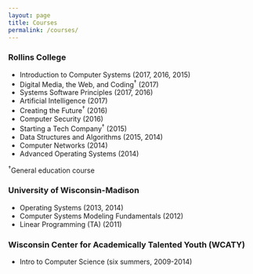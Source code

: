```yaml
---
layout: page
title: Courses
permalink: /courses/
---
```


### Rollins College
  - Introduction to Computer Systems (2017, 2016, 2015)
  - Digital Media, the Web, and Coding<sup>&dagger;</sup> (2017)
  - Systems Software Principles (2017, 2016)
  - Artificial Intelligence (2017)
  - Creating the Future<sup>&dagger;</sup> (2016)
  - Computer Security (2016)
  - Starting a Tech Company<sup>&dagger;</sup> (2015)
  - Data Structures and Algorithms (2015, 2014)
  - Computer Networks (2014)
  - Advanced Operating Systems (2014)
  
<sup>&dagger;</sup>General education course


### University of Wisconsin-Madison

  - Operating Systems (2013, 2014)
  - Computer Systems Modeling Fundamentals (2012)
  - Linear Programming (TA) (2011)
  
  
### Wisconsin Center for Academically Talented Youth (WCATY)

  - Intro to Computer Science (six summers, 2009-2014)
